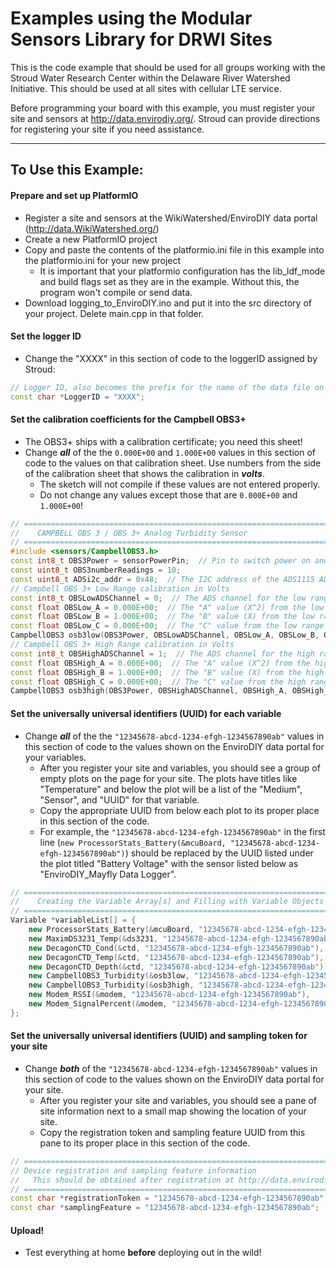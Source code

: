 # Examples using the Modular Sensors Library for DRWI Sites

This is the code example that should be used for all groups working with the Stroud Water Research Center within the Delaware River Watershed Initiative.  This should be used at all sites with cellular LTE service.

Before programming your board with this example, you must register your site and sensors at http://data.envirodiy.org/.  Stroud can provide directions for registering your site if you need assistance.

_______

## To Use this Example:

#### Prepare and set up PlatformIO
- Register a site and sensors at the WikiWatershed/EnviroDIY data portal (http://data.WikiWatershed.org/)
- Create a new PlatformIO project
- Copy and paste the contents of the platformio.ini file in this example into the platformio.ini for your new project
    - It is important that your platformio configuration has the lib_ldf_mode and build flags set as they are in the example.  Without this, the program won't compile or send data.
- Download logging_to_EnviroDIY.ino and put it into the src directory of your project.  Delete main.cpp in that folder.

#### Set the logger ID
- Change the "XXXX" in this section of code to the loggerID assigned by Stroud:

```cpp
// Logger ID, also becomes the prefix for the name of the data file on SD card
const char *LoggerID = "XXXX";
```

#### Set the calibration coefficients for the Campbell OBS3+
- The OBS3+ ships with a calibration certificate; you need this sheet!
- Change _**all**_ of the the ```0.000E+00``` and ```1.000E+00``` values in this section of code to the values on that calibration sheet.  Use numbers from the side of the calibration sheet that shows the calibration in _**volts**_.
    - The sketch will not compile if these values are not entered properly.
    - Do not change any values except those that are ```0.000E+00``` and ```1.000E+00```!

```cpp
// ==========================================================================
//    CAMPBELL OBS 3 / OBS 3+ Analog Turbidity Sensor
// ==========================================================================
#include <sensors/CampbellOBS3.h>
const int8_t OBS3Power = sensorPowerPin;  // Pin to switch power on and off (-1 if unconnected)
const uint8_t OBS3numberReadings = 10;
const uint8_t ADSi2c_addr = 0x48;  // The I2C address of the ADS1115 ADC
// Campbell OBS 3+ Low Range calibration in Volts
const int8_t OBSLowADSChannel = 0;  // The ADS channel for the low range output
const float OBSLow_A = 0.000E+00;  // The "A" value (X^2) from the low range calibration
const float OBSLow_B = 1.000E+00;  // The "B" value (X) from the low range calibration
const float OBSLow_C = 0.000E+00;  // The "C" value from the low range calibration
CampbellOBS3 osb3low(OBS3Power, OBSLowADSChannel, OBSLow_A, OBSLow_B, OBSLow_C, ADSi2c_addr, OBS3numberReadings);
// Campbell OBS 3+ High Range calibration in Volts
const int8_t OBSHighADSChannel = 1;  // The ADS channel for the high range output
const float OBSHigh_A = 0.000E+00;  // The "A" value (X^2) from the high range calibration
const float OBSHigh_B = 1.000E+00;  // The "B" value (X) from the high range calibration
const float OBSHigh_C = 0.000E+00;  // The "C" value from the high range calibration
CampbellOBS3 osb3high(OBS3Power, OBSHighADSChannel, OBSHigh_A, OBSHigh_B, OBSHigh_C, ADSi2c_addr, OBS3numberReadings);
```

#### Set the universally universal identifiers (UUID) for each variable
- Change _**all**_ of the the ```"12345678-abcd-1234-efgh-1234567890ab"``` values in this section of code to the values shown on the EnviroDIY data portal for your variables.
    - After you register your site and variables, you should see a group of empty plots on the page for your site.  The plots have titles like "Temperature" and below the plot will be a list of the "Medium", "Sensor", and "UUID" for that variable.
    - Copy the appropriate UUID from below each plot to its proper place in this section of the code.
    - For example, the ```"12345678-abcd-1234-efgh-1234567890ab"``` in the first line (```new ProcessorStats_Battery(&mcuBoard, "12345678-abcd-1234-efgh-1234567890ab")```) should be replaced by the UUID listed under the plot titled "Battery Voltage" with the sensor listed below as "EnviroDIY_Mayfly Data Logger".

```cpp
// ==========================================================================
//    Creating the Variable Array[s] and Filling with Variable Objects
// ==========================================================================
Variable *variableList[] = {
    new ProcessorStats_Battery(&mcuBoard, "12345678-abcd-1234-efgh-1234567890ab"),
    new MaximDS3231_Temp(&ds3231, "12345678-abcd-1234-efgh-1234567890ab"),
    new DecagonCTD_Cond(&ctd, "12345678-abcd-1234-efgh-1234567890ab"),
    new DecagonCTD_Temp(&ctd, "12345678-abcd-1234-efgh-1234567890ab"),
    new DecagonCTD_Depth(&ctd, "12345678-abcd-1234-efgh-1234567890ab"),
    new CampbellOBS3_Turbidity(&osb3low, "12345678-abcd-1234-efgh-1234567890ab", "TurbLow"),
    new CampbellOBS3_Turbidity(&osb3high, "12345678-abcd-1234-efgh-1234567890ab", "TurbHigh"),
    new Modem_RSSI(&modem, "12345678-abcd-1234-efgh-1234567890ab"),
    new Modem_SignalPercent(&modem, "12345678-abcd-1234-efgh-1234567890ab"),
};
```

#### Set the universally universal identifiers (UUID) and sampling token for your site
- Change _**both**_ of the ```"12345678-abcd-1234-efgh-1234567890ab"``` values in this section of code to the values shown on the EnviroDIY data portal for your site.
    - After you register your site and variables, you should see a pane of site information next to a small map showing the location of your site.
    - Copy the registration token and sampling feature UUID from this pane to its proper place in this section of the code.

```cpp
// ==========================================================================
// Device registration and sampling feature information
//   This should be obtained after registration at http://data.envirodiy.org
// ==========================================================================
const char *registrationToken = "12345678-abcd-1234-efgh-1234567890ab";   // Device registration token
const char *samplingFeature = "12345678-abcd-1234-efgh-1234567890ab";     // Sampling feature UUID
```

#### Upload!
- Test everything at home **before** deploying out in the wild!
